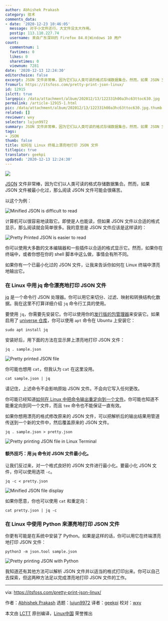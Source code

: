 ```yaml
---
author: Abhishek Prakash
category: 技术
comments_data:
- date: '2020-12-23 10:46:05'
  message: 对于小文件还行，大文件没太大作用。
  postip: 113.110.227.74
  username: 来自广东深圳的 Firefox 84.0|Windows 10 用户
count:
  commentnum: 1
  favtimes: 0
  likes: 0
  sharetimes: 0
  viewnum: 7281
date: '2020-12-13 12:24:30'
editorchoice: false
excerpt: JSON 文件非常棒，因为它们以人类可读的格式存储数据集合。然而，如果 JSON 文件被最小化过，那么阅读 JSON 文件可能会很痛苦。
fromurl: https://itsfoss.com/pretty-print-json-linux/
id: 12915
islctt: true
largepic: /data/attachment/album/202012/13/122331h00a3hc63ttoc630.jpg
permalink: /article-12915-1.html
pic: /data/attachment/album/202012/13/122331h00a3hc63ttoc630.jpg.thumb.jpg
related: []
reviewer: wxy
selector: lujun9972
summary: JSON 文件非常棒，因为它们以人类可读的格式存储数据集合。然而，如果 JSON 文件被最小化过，那么阅读 JSON 文件可能会很痛苦。
tags:
- JSON
thumb: false
title: 如何在 Linux 终端上漂亮地打印 JSON 文件
titlepic: true
translator: geekpi
updated: '2020-12-13 12:24:30'
---
```


![](/data/attachment/album/202012/13/122331h00a3hc63ttoc630.jpg)


[JSON](https://www.json.org) 文件非常棒，因为它们以人类可读的格式存储数据集合。然而，如果 JSON 文件被最小化过，那么阅读 JSON 文件可能会很痛苦。


以这个为例：


![Minified JSON is difficult to read](/data/attachment/album/202012/13/122430wqgtp1gjtot17gs0.png)


计算机可以很容易地读取它。即使是人也能读，但如果 JSON 文件以合适的格式显示，那么阅读就会简单很多。我的意思是 JSON 文件应该是这样读的：


![Pretty Printed JSON is easier to read](/data/attachment/album/202012/13/122430nliz1tiujd15jklk.png)


你可以使用大多数的文本编辑器和一些插件以合适的格式显示它。然而，如果你在终端中，或者你想在你的 shell 脚本中这么做，事情会有所不同。


如果你有一个已最小化过的 JSON 文件，让我来告诉你如何在 Linux 终端中漂亮地输出它。


### 在 Linux 中用 jq 命令漂亮地打印 JSON 文件


[jq](https://stedolan.github.io/jq/) 是一个命令行 JSON 处理器。你可以用它来切分、过滤、映射和转换结构化数据。我在这里不打算详细介绍 `jq` 命令行工具的使用。


要使用 `jq`，你需要先安装它。你可以使用你的[发行版的包管理器](https://itsfoss.com/package-manager/)来安装它。如果启用了 [universe 仓库](https://itsfoss.com/ubuntu-repositories/)，你可以使用 `apt` 命令在 Ubuntu 上安装它：



```
sudo apt install jq

```

安装好后，用下面的方法在显示屏上漂亮地打印 JSON 文件：



```
jq . sample.json

```

![Pretty printed JSON file](/data/attachment/album/202012/13/122430m19h7vehhbokkkzb.png)


你可能也想用 `cat`，但我认为 `cat` 在这里没用。



```
cat sample.json | jq

```

请记住，上述命令不会影响原始 JSON 文件。不会向它写入任何更改。


你可能已经知道[如何在 Linux 中把命令输出重定向到一个文件](https://itsfoss.com/save-command-output-to-file-linux/)。你可能也知道不能重定向到同一个文件，而且 `tee` 命令也不能保证一直有效。


如果你想用漂亮的格式修改原来的 JSON 文件，可以把解析后的输出结果用管道传送到一个新的文件中，然后覆盖原来的 JSON 文件。



```
jq . sample.json > pretty.json

```

![Pretty printing JSON file in Linux Terminal](/data/attachment/album/202012/13/122431nptpmd9auttx96p9.png)


#### 额外技巧：用 jq 命令对 JSON 文件最小化。


让我们反过来，对一个格式良好的 JSON 文件进行最小化。要最小化 JSON 文件，你可以使用选项 `-c`。



```
jq -c < pretty.json

```

![Minified JSON file display](/data/attachment/album/202012/13/122431ikfdfdwf4m3wmlk1.png)


如果你愿意，你也可以使用 `cat` 和重定向：



```
cat pretty.json | jq -c

```

### 在 Linux 中使用 Python 来漂亮地打印 JSON 文件


你更有可能是在系统中安装了 Python。如果是这样的话，你可以用它在终端漂亮地打印 JSON 文件：



```
python3 -m json.tool sample.json

```

![Pretty printing JSON with Python](/data/attachment/album/202012/13/122431pkd8ppj4js8duzds.png)


我知道还有其他方法可以解析 JSON 文件并以适当的格式打印出来。你可以自己去探索，但这两种方法足以完成漂亮地打印 JSON 文件的工作。




---


via: <https://itsfoss.com/pretty-print-json-linux/>


作者：[Abhishek Prakash](https://itsfoss.com/author/abhishek/) 选题：[lujun9972](https://github.com/lujun9972) 译者：[geekpi](https://github.com/geekpi) 校对：[wxy](https://github.com/wxy)


本文由 [LCTT](https://github.com/LCTT/TranslateProject) 原创编译，[Linux中国](https://linux.cn/) 荣誉推出